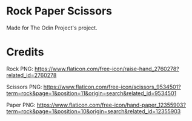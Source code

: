 # Rock Paper Scissors
Made for The Odin Project's project.

# Credits

Rock PNG:  https://www.flaticon.com/free-icon/raise-hand_2760278?related_id=2760278


Scissors PNG: https://www.flaticon.com/free-icon/scissors_9534501?term=rock&page=1&position=11&origin=search&related_id=9534501


Paper PNG: https://www.flaticon.com/free-icon/hand-paper_12355903?term=rock&page=1&position=10&origin=search&related_id=12355903